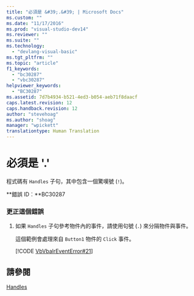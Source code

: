 ```yaml
---
title: "必須是 &#39;.&#39; | Microsoft Docs"
ms.custom: ""
ms.date: "11/17/2016"
ms.prod: "visual-studio-dev14"
ms.reviewer: ""
ms.suite: ""
ms.technology: 
  - "devlang-visual-basic"
ms.tgt_pltfrm: ""
ms.topic: "article"
f1_keywords: 
  - "bc30287"
  - "vbc30287"
helpviewer_keywords: 
  - "BC30287"
ms.assetid: 7d7b4934-b521-4ed3-b054-aeb71f8daacf
caps.latest.revision: 12
caps.handback.revision: 12
author: "stevehoag"
ms.author: "shoag"
manager: "wpickett"
translationtype: Human Translation
---
```

# 必須是 &#39;.&#39;
程式碼有 `Handles` 子句，其中包含一個驚嘆號 \(`!`\)。  
  
 **錯誤 ID︰**BC30287  
  
### 更正這個錯誤  
  
1.  如果 `Handles` 子句參考物件內的事件，請使用句號 \(`.`\) 來分隔物件與事件。  
  
     這個範例會處理來自 `Button1` 物件的 `Click` 事件。  
  
     [!CODE [VbVbalrEventError#21](../CodeSnippet/VS_Snippets_VBCSharp/VbVbalrEventError#21)]  
  
## 請參閱  
 [Handles](../../visual-basic/language-reference/statements/handles-clause.md)